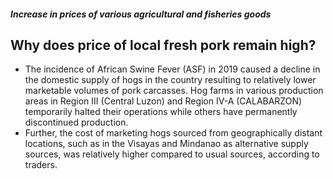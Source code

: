 ##### Increase in prices of various agricultural and fisheries goods

## Why does price of local fresh pork remain high?


 - The incidence of African Swine Fever (ASF) in 2019 caused a decline in the domestic supply of hogs in the country resulting to relatively lower marketable volumes of pork carcasses. Hog farms in various production areas in Region III (Central Luzon) and Region IV-A (CALABARZON) temporarily halted their operations while others have permanently discontinued production.
 - Further, the cost of marketing hogs sourced from geographically distant locations, such as in the Visayas and Mindanao as alternative supply sources, was relatively higher compared to usual sources, according to traders.
